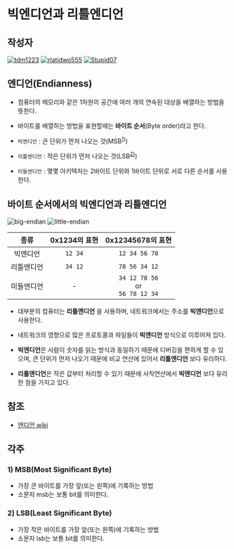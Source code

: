 # **빅엔디언과 리틀엔디언**

## 작성자
[![tdm1223](https://avatars1.githubusercontent.com/u/21440957?s=100&v=4)](https://github.com/tdm1223)
[![rlatjdwo555](https://avatars0.githubusercontent.com/u/28692938?s=100&v=4)](https://github.com/rlatjdwo555)
[![Stupid07](https://avatars1.githubusercontent.com/u/35564566?s=100&v=4)](https://github.com/Stupid07)

## 엔디언(Endianness)  
- 컴퓨터의 메모리와 같은 1차원의 공간에 여러 개의 연속된 대상을 배열하는 방법을 뜻한다. 
- 바이트를 배열하는 방법을 표현할때는 **바이트 순서**(Byte order)라고 한다.

- `빅엔디언` : 큰 단위가 먼저 나오는 것(MSB<sup>[1)](#ref1)</sup>)
- `리틀엔디언` : 작은 단위가 먼저 나오는 것(LSB<sup>[2)](#ref1)</sup>)
- `미들엔디언` : 몇몇 아키텍처는 2바이트 단위와 1바이트 단위로 서로 다른 순서를 사용한다.

## 바이트 순서에서의 빅엔디언과 리틀엔디언
![big-endian](https://upload.wikimedia.org/wikipedia/commons/thumb/5/54/Big-Endian.svg/300px-Big-Endian.svg.png)
![little-endian](https://upload.wikimedia.org/wikipedia/commons/thumb/e/ed/Little-Endian.svg/300px-Little-Endian.svg.png)

|종류|0x1234의 표현|0x12345678의 표현
|:---:|:---:|:---:|
|빅엔디언|`12 34`|`12 34 56 78`|
|리틀엔디언|`34 12`|`78 56 34 12`|
|미들엔디언|-|`34 12 78 56` <br>or<br> `56 78 12 34`|

- 대부분의 컴퓨터는 **리틀엔디언** 을 사용하며, 네트워크에서는 주소를 **빅엔디언**으로 사용한다.

- 네트워크의 영향으로 많은 프로토콜과 파일들이 **빅엔디언** 방식으로 이루어져 있다.

- **빅엔디언**은 사람이 숫자를 읽는 방식과 동일하기 때문에 디버깅을 편하게 할 수 있으며, 큰 단위가 먼저 나오기 때문에 비교 연산에 있어서 **리틀엔디언** 보다 유리하다.

- **리틀엔디언**은 작은 값부터 처리할 수 있기 때문에 사칙연산에서 **빅엔디언** 보다 유리한 점을 가지고 있다.

## 참조
- [엔디언 wiki](https://ko.wikipedia.org/wiki/%EC%97%94%EB%94%94%EC%96%B8)

## 각주
<a id="ref1"></a>
### 1) MSB(Most Significant Byte)
- 가장 큰 바이트를 가장 앞(또는 왼쪽)에 기록하는 방법
- 소문자 msb는 보통 bit를 의미한다.

### 2) LSB(Least Significant Byte)
- 가장 작은 바이트를 가장 앞(또는 왼쪽)에 기록하는 방법
- 소문자 lsb는 보통 bit를 의미한다.
